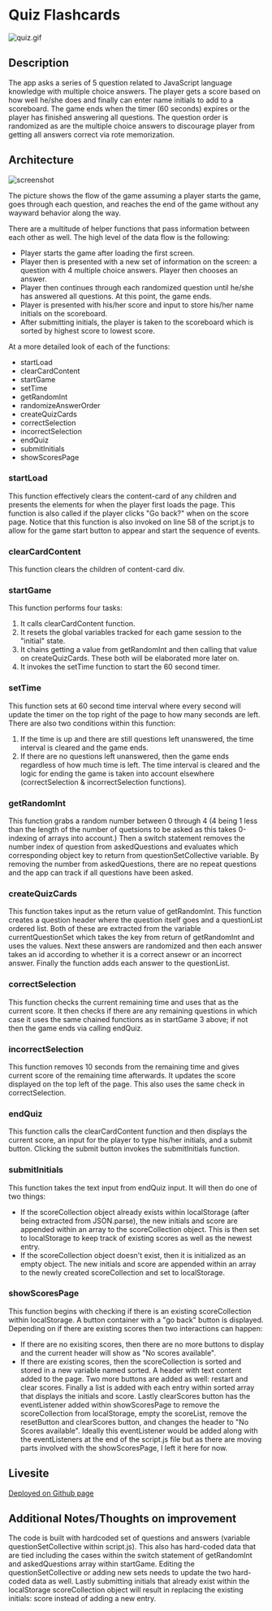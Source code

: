 # Quiz Flashcards

![quiz.gif](./assets/images/quiz.gif)

## Description
The app asks a series of 5 question related to JavaScript language knowledge with multiple choice answers. The player gets a score based on how well he/she does and finally can enter name initials to add to a scoreboard. The game ends when the timer (60 seconds) expires or the player has finished answering all questions. The question order is randomized as are the multiple choice answers to discourage player from getting all answers correct via rote memorization.

## Architecture
![screenshot](./assets/images/drawing_flow.jpg)

The picture shows the flow of the game assuming a player starts the game, goes through each question, and reaches the end of the game without any wayward behavior along the way.

There are a multitude of helper functions that pass information between each other as well. The high level of the data flow is the following:
  - Player starts the game after loading the first screen.
  - Player then is presented with a new set of information on the screen: a question with 4 multiple choice answers. Player then chooses an answer.
  - Player then continues through each randomized question until he/she has answered all questions. At this point, the game ends.
  - Player is presented with his/her score and input to store his/her name initials on the scoreboard.
  - After submitting initials, the player is taken to the scoreboard which is sorted by highest score to lowest score.

  At a more detailed look of each of the functions:

  - startLoad
  - clearCardContent
  - startGame
  - setTime
  - getRandomInt
  - randomizeAnswerOrder
  - createQuizCards
  - correctSelection
  - incorrectSelection
  - endQuiz
  - submitInitials
  - showScoresPage

### startLoad
This function effectively clears the content-card of any children and presents the elements for when the player first loads the page. This function is also called if the player clicks "Go back?" when on the score page. Notice that this function is also invoked on line 58 of the script.js to allow for the game start button to appear and start the sequence of events.

### clearCardContent
This function clears the children of content-card div.

### startGame
This function performs four tasks:
  1. It calls clearCardContent function.
  2. It resets the global variables tracked for each game session to the "initial" state.
  3. It chains getting a value from getRandomInt and then calling that value on createQuizCards. These both will be elaborated more later on.
  4. It invokes the setTime function to start the 60 second timer.

### setTime
This function sets at 60 second time interval where every second will update the timer on the top right of the page to how many seconds are left. There are also two conditions within this function:
  1. If the time is up and there are still questions left unanswered, the time interval is cleared and the game ends.
  2. If there are no questions left unanswered, then the game ends regardless of how much time is left. The time interval is cleared and the logic for ending the game is taken into account elsewhere (correctSelection & incorrectSelection functions).

### getRandomInt
This function grabs a random number between 0 through 4 (4 being 1 less than the length of the number of quetsions to be asked as this takes 0-indexing of arrays into account.) Then a switch statement removes the number index of question from askedQuestions and evaluates which corresponding object key to return from questionSetCollective variable. By removing the number from askedQuestions, there are no repeat questions and the app can track if all questions have been asked.

### createQuizCards
This function takes input as the return value of getRandomInt. This function creates a question header where the question itself goes and a questionList ordered list. Both of these are extracted from the variable currentQuestionSet which takes the key from return of getRandomInt and uses the values. Next these answers are randomized and then each answer takes an id according to whether it is a correct ansewr or an incorrect answer. Finally the function adds each answer to the questionList.

### correctSelection
This function checks the current remaining time and uses that as the current score. It then checks if there are any remaining questions in which case it uses the same chained functions as in startGame 3 above; if not then the game ends via calling endQuiz.

### incorrectSelection
This function removes 10 seconds from the remaining time and gives current score of the remaining time afterwards. It updates the score displayed on the top left of the page. This also uses the same check in correctSelection.

### endQuiz
This function calls the clearCardContent function and then displays the current score, an input for the player to type his/her initials, and a submit button. Clicking the submit button invokes the submitInitials function.

### submitInitials
This function takes the text input from endQuiz input. It will then do one of two things:
  - If the scoreCollection object already exists within localStorage (after being extracted from JSON.parse), the new initials and score are appended within an array to the scoreCollection object. This is then set to localStorage to keep track of existing scores as well as the newest entry.
  - If the scoreCollection object doesn't exist, then it is initialized as an empty object. The new initials and score are appended within an array to the newly created scoreCollection and set to localStorage.

### showScoresPage
This function begins with checking if there is an existing scoreCollection within localStorage. A button container with a "go back" button is displayed. Depending on if there are existing scores then two interactions can happen:
  - If there are no exisiting scores, then there are no more buttons to display and the current header will show as "No scores available".
  - If there are existing scores, then the scoreCollection is sorted and stored in a new variable named sorted. A header with text content added to the page. Two more buttons are added as well: restart and clear scores. Finally a list is added with each entry within sorted array that displays the initials and score. Lastly clearScores button has the eventListener added within showScoresPage to remove the scoreCollection from localStorage, empty the scoreList, remove the resetButton and clearScores button, and changes the header to "No Scores available". Ideally this eventListener would be added along with the eventListeners at the end of the script.js file but as there are moving parts involved with the showScoresPage, I left it here for now.

## Livesite
[Deployed on Github page](https://richardjhong.github.io/quiz-flashcards/)

## Additional Notes/Thoughts on improvement
The code is built with hardcoded set of questions and answers (variable questionSetCollective within script.js). This also has hard-coded data that are tied including the cases within the switch statement of getRandomInt and askedQuestions array within startGame. Editing the questionSetCollective or adding new sets needs to update the two hard-coded data as well. Lastly submitting initials that already exist within the localStorage scoreCollection object will result in replacing the existing initials: score instead of adding a new entry. 